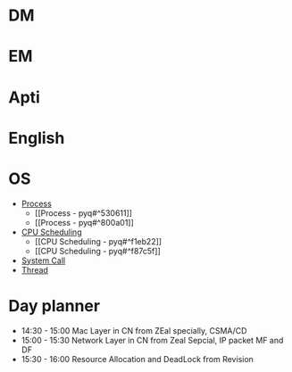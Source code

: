 # DM

# EM

# Apti

# English

# OS
- [Process](https://www.practicepaper.in/gate-cse/process)
	- [[Process - pyq#^530611]]
	- [[Process - pyq#^800a01]]
- [CPU Scheduling](https://www.practicepaper.in/gate-cse/cpu-scheduling)
	- [[CPU Scheduling - pyq#^f1eb22]]
	- [[CPU Scheduling - pyq#^f87c5f]]
- [System Call](https://www.practicepaper.in/gate-cse/system-call)
- [Thread](https://www.practicepaper.in/gate-cse/thread)

# Day planner

- 14:30 - 15:00 Mac Layer in CN from ZEal specially, CSMA/CD
- 15:00 - 15:30 Network Layer in CN from Zeal Sepcial, IP packet MF and DF
- 15:30 - 16:00 Resource Allocation and DeadLock from Revision
